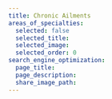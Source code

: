 ```yaml
---
title: Chronic Ailments
areas_of_specialties:
  selected: false
  selected_title:
  selected_image:
  selected_order: 0
search_engine_optimization:
  page_title:
  page_description:
  share_image_path:
---
```

